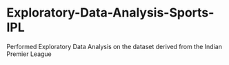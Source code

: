 # Exploratory-Data-Analysis-Sports-IPL
Performed Exploratory Data Analysis on the dataset derived from the Indian Premier League
